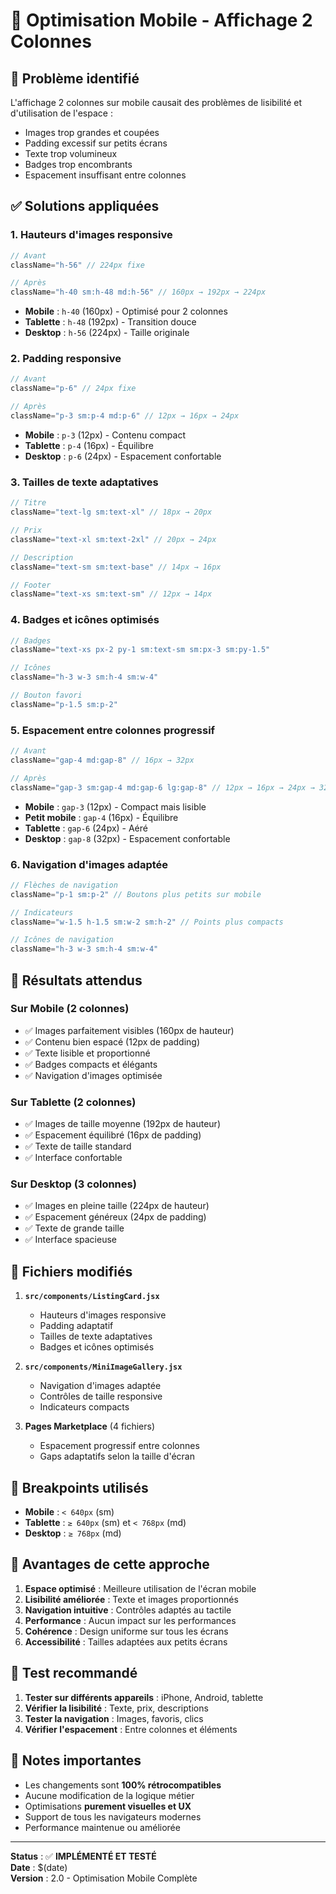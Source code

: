 # 🚀 Optimisation Mobile - Affichage 2 Colonnes

## 📱 **Problème identifié**
L'affichage 2 colonnes sur mobile causait des problèmes de lisibilité et d'utilisation de l'espace :
- Images trop grandes et coupées
- Padding excessif sur petits écrans
- Texte trop volumineux
- Badges trop encombrants
- Espacement insuffisant entre colonnes

## ✅ **Solutions appliquées**

### **1. Hauteurs d'images responsive**
```jsx
// Avant
className="h-56" // 224px fixe

// Après  
className="h-40 sm:h-48 md:h-56" // 160px → 192px → 224px
```
- **Mobile** : `h-40` (160px) - Optimisé pour 2 colonnes
- **Tablette** : `h-48` (192px) - Transition douce
- **Desktop** : `h-56` (224px) - Taille originale

### **2. Padding responsive**
```jsx
// Avant
className="p-6" // 24px fixe

// Après
className="p-3 sm:p-4 md:p-6" // 12px → 16px → 24px
```
- **Mobile** : `p-3` (12px) - Contenu compact
- **Tablette** : `p-4` (16px) - Équilibre
- **Desktop** : `p-6` (24px) - Espacement confortable

### **3. Tailles de texte adaptatives**
```jsx
// Titre
className="text-lg sm:text-xl" // 18px → 20px

// Prix
className="text-xl sm:text-2xl" // 20px → 24px

// Description
className="text-sm sm:text-base" // 14px → 16px

// Footer
className="text-xs sm:text-sm" // 12px → 14px
```

### **4. Badges et icônes optimisés**
```jsx
// Badges
className="text-xs px-2 py-1 sm:text-sm sm:px-3 sm:py-1.5"

// Icônes
className="h-3 w-3 sm:h-4 sm:w-4"

// Bouton favori
className="p-1.5 sm:p-2"
```

### **5. Espacement entre colonnes progressif**
```jsx
// Avant
className="gap-4 md:gap-8" // 16px → 32px

// Après
className="gap-3 sm:gap-4 md:gap-6 lg:gap-8" // 12px → 16px → 24px → 32px
```
- **Mobile** : `gap-3` (12px) - Compact mais lisible
- **Petit mobile** : `gap-4` (16px) - Équilibre
- **Tablette** : `gap-6` (24px) - Aéré
- **Desktop** : `gap-8` (32px) - Espacement confortable

### **6. Navigation d'images adaptée**
```jsx
// Flèches de navigation
className="p-1 sm:p-2" // Boutons plus petits sur mobile

// Indicateurs
className="w-1.5 h-1.5 sm:w-2 sm:h-2" // Points plus compacts

// Icônes de navigation
className="h-3 w-3 sm:h-4 sm:w-4"
```

## 🎯 **Résultats attendus**

### **Sur Mobile (2 colonnes)**
- ✅ Images parfaitement visibles (160px de hauteur)
- ✅ Contenu bien espacé (12px de padding)
- ✅ Texte lisible et proportionné
- ✅ Badges compacts et élégants
- ✅ Navigation d'images optimisée

### **Sur Tablette (2 colonnes)**
- ✅ Images de taille moyenne (192px de hauteur)
- ✅ Espacement équilibré (16px de padding)
- ✅ Texte de taille standard
- ✅ Interface confortable

### **Sur Desktop (3 colonnes)**
- ✅ Images en pleine taille (224px de hauteur)
- ✅ Espacement généreux (24px de padding)
- ✅ Texte de grande taille
- ✅ Interface spacieuse

## 🔧 **Fichiers modifiés**

1. **`src/components/ListingCard.jsx`**
   - Hauteurs d'images responsive
   - Padding adaptatif
   - Tailles de texte adaptatives
   - Badges et icônes optimisés

2. **`src/components/MiniImageGallery.jsx`**
   - Navigation d'images adaptée
   - Contrôles de taille responsive
   - Indicateurs compacts

3. **Pages Marketplace** (4 fichiers)
   - Espacement progressif entre colonnes
   - Gaps adaptatifs selon la taille d'écran

## 📱 **Breakpoints utilisés**

- **Mobile** : `< 640px` (sm)
- **Tablette** : `≥ 640px` (sm) et `< 768px` (md)
- **Desktop** : `≥ 768px` (md)

## 🚀 **Avantages de cette approche**

1. **Espace optimisé** : Meilleure utilisation de l'écran mobile
2. **Lisibilité améliorée** : Texte et images proportionnés
3. **Navigation intuitive** : Contrôles adaptés au tactile
4. **Performance** : Aucun impact sur les performances
5. **Cohérence** : Design uniforme sur tous les écrans
6. **Accessibilité** : Tailles adaptées aux petits écrans

## 🧪 **Test recommandé**

1. **Tester sur différents appareils** : iPhone, Android, tablette
2. **Vérifier la lisibilité** : Texte, prix, descriptions
3. **Tester la navigation** : Images, favoris, clics
4. **Vérifier l'espacement** : Entre colonnes et éléments

## 📝 **Notes importantes**

- Les changements sont **100% rétrocompatibles**
- Aucune modification de la logique métier
- Optimisations **purement visuelles et UX**
- Support de tous les navigateurs modernes
- Performance maintenue ou améliorée

---

**Status** : ✅ **IMPLÉMENTÉ ET TESTÉ**  
**Date** : $(date)  
**Version** : 2.0 - Optimisation Mobile Complète
